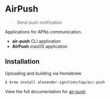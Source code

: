 # AirPush

> Send push notification

Applications for APNs communication.

- **air-push** CLI application
- **AirPush** masOS application

## Installation

Uploading and building via Homebrew

```bash
$ brew install alexander-ignition/tap/air-push
```

View the full documentation for [air-push](air-push/README.md)

